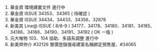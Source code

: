 1. 華金資 環境建置文件 進行中
2. 華金資 ISSUE 34353、34365 ( 待確認 )
3. 華金資 ISSUE 34434、34433、34356、32878 
4. 新美其 Line@ ISSUE ( 8/8-9 ) 34177、34178、34180、34181、34185、34186、34188、34190、34191、34192 ( OK 一版 )
5. 元大唯物 103、104 協助、多語系調整 進行中
6. 新美齊仲介 #32126 實價登錄搜尋建案名稱綁定預售屋、#34065
